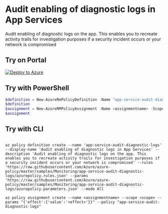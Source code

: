 # Audit enabling of diagnostic logs in App Services

Audit enabling of diagnostic logs on the app. This enables you to recreate activity trails for investigation purposes if a security incident occurs or your network is compromised

## Try on Portal

[![Deploy to Azure](http://azuredeploy.net/deploybutton.png)](https://portal.azure.com/?feature.customportal=false&microsoft_azure_policy=true&microsoft_azure_policy_policyinsights=true&feature.microsoft_azure_security_policy=true&microsoft_azure_marketplace_policy=true#blade/Microsoft_Azure_Policy/CreatePolicyDefinitionBlade/uri/https%3A%2F%2Fraw.githubusercontent.com%2FAzure%2Fazure-policy%2Fmaster%2Fsamples%2FMonitoring%2Fapp-service-audit-diagnostic-logs%2Fazurepolicy.json)

## Try with PowerShell

````powershell
$definition = New-AzureRmPolicyDefinition -Name "app-service-audit-diagnostic-logs" -DisplayName "Audit enabling of diagnostic logs in App Services" -description "Audit enabling of diagnostic logs on the app. This enables you to recreate activity trails for investigation purposes if a security incident occurs or your network is compromised" -Policy 'https://raw.githubusercontent.com/Azure/azure-policy/master/samples/Monitoring/app-service-audit-diagnostic-logs/azurepolicy.rules.json' -Parameter 'https://raw.githubusercontent.com/Azure/azure-policy/master/samples/Monitoring/app-service-audit-diagnostic-logs/azurepolicy.parameters.json' -Mode All
$definition
$assignment = New-AzureRMPolicyAssignment -Name <assignmentname> -Scope <scope> -effect <effect> -PolicyDefinition $definition
$assignment 
````

## Try with CLI

````cli

az policy definition create --name 'app-service-audit-diagnostic-logs' --display-name 'Audit enabling of diagnostic logs in App Services' --description 'Audit enabling of diagnostic logs on the app. This enables you to recreate activity trails for investigation purposes if a security incident occurs or your network is compromised' --rules 'https://raw.githubusercontent.com/Azure/azure-policy/master/samples/Monitoring/app-service-audit-diagnostic-logs/azurepolicy.rules.json' --params 'https://raw.githubusercontent.com/Azure/azure-policy/master/samples/Monitoring/app-service-audit-diagnostic-logs/azurepolicy.parameters.json' --mode All

az policy assignment create --name <assignmentname> --scope <scope> --params "{'effect':{'value':'<effect>'}}" --policy "app-service-audit-diagnostic-logs" 

````
